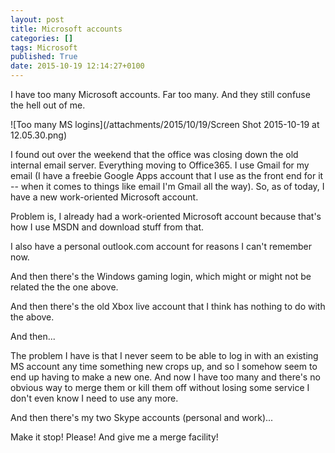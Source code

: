 ```yaml
---
layout: post
title: Microsoft accounts
categories: []
tags: Microsoft
published: True
date: 2015-10-19 12:14:27+0100
---
```


I have too many Microsoft accounts. Far too many. And they still confuse
the hell out of me.

![Too many MS logins](/attachments/2015/10/19/Screen Shot 2015-10-19 at 12.05.30.png)

I found out over the weekend that the office was closing down the old internal
email server. Everything moving to Office365. I use Gmail for my email (I have
a freebie Google Apps account that I use as the front end for it -- when it
comes to things like email I'm Gmail all the way). So, as of today, I have
a new work-oriented Microsoft account.

Problem is, I already had a work-oriented Microsoft account because that's how
I use MSDN and download stuff from that.

I also have a personal outlook.com account for reasons I can't remember now.

And then there's the Windows gaming login, which might or might not be related
the the one above.

And then there's the old Xbox live account that I think has nothing to do with
the above.

And then...

The problem I have is that I never seem to be able to log in with an existing
MS account any time something new crops up, and so I somehow seem to end up
having to make a new one. And now I have too many and there's no obvious way
to merge them or kill them off without losing some service I don't even know
I need to use any more.

And then there's my two Skype accounts (personal and work)...

Make it stop! Please! And give me a merge facility!
